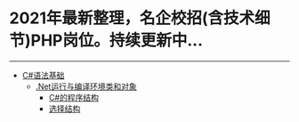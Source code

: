 <h1>2021年最新整理，名企校招(含技术细节)PHP岗位。持续更新中...</h1>

-----------
* [C#语法基础](https://github.com/0voice/develop_skill_tree/edit/main/java_skill_tree/README.md#C#语法基础)
  * [.Net运行与编译环境类和对象](https://github.com/0voice/develop_skill_tree/edit/main/java_skill_tree/README.md#.Net运行与编译环境类和对象)
	* [C#的程序结构](https://github.com/0voice/develop_skill_tree/edit/main/java_skill_tree/README.md#C#的程序结构)
	* [选择结构](https://github.com/0voice/develop_skill_tree/edit/main/java_skill_tree/README.md#选择结构)
	
